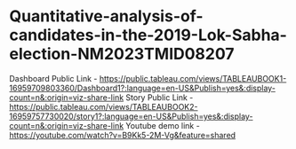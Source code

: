 # Quantitative-analysis-of-candidates-in-the-2019-Lok-Sabha-election-NM2023TMID08207
Dashboard Public Link - https://public.tableau.com/views/TABLEAUBOOK1-16959709803360/Dashboard1?:language=en-US&Publish=yes&:display-count=n&:origin=viz-share-link
Story Public Link -  https://public.tableau.com/views/TABLEAUBOOK2-16959757730020/story1?:language=en-US&Publish=yes&:display-count=n&:origin=viz-share-link
Youtube demo link - https://youtube.com/watch?v=B9Kk5-2M-Vg&feature=shared
